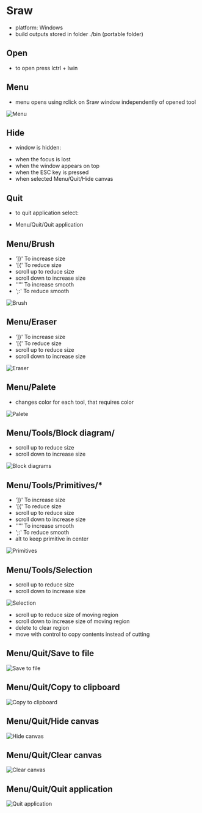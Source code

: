 # Sraw
* platform: Windows
* build outputs stored in folder ./bin (portable folder)
## Open
* to open press lctrl + lwin
## Menu
* menu opens using rclick on Sraw window independently of opened tool

![Menu](./Thumbnails/Menu.png)

## Hide
- window is hidden: 
* when the focus is lost 
* when the window appears on top 
* when the ESC key is pressed 
* when selected Menu/Quit/Hide canvas

## Quit
- to quit application select: 
* Menu/Quit/Quit application



## Menu/Brush
* ']}' To increase size
* '[{' To reduce size
* scroll up to reduce size
* scroll down to increase size
* ''"' To increase smooth
* ';:' To reduce smooth

![Brush](./Thumbnails/Brush.gif)

## Menu/Eraser
* ']}' To increase size
* '[{' To reduce size
* scroll up to reduce size
* scroll down to increase size

![Eraser](./Thumbnails/Eraser.gif)

## Menu/Palete
* changes color for each tool, that requires color

![Palete](./Thumbnails/Palete.gif)

## Menu/Tools/Block diagram/
* scroll up to reduce size
* scroll down to increase size

![Block diagrams](./Thumbnails/BlockDiagram.gif)

## Menu/Tools/Primitives/*
* ']}' To increase size
* '[{' To reduce size
* scroll up to reduce size
* scroll down to increase size
* ''"' To increase smooth
* ';:' To reduce smooth
* alt to keep primitive in center

![Primitives](./Thumbnails/Selection.gif)

## Menu/Tools/Selection
* scroll up to reduce size
* scroll down to increase size

![Selection](./Thumbnails/Selection.gif)

* scroll up to reduce size of moving region
* scroll down to increase size of moving region
* delete to clear region
* move with control to copy contents instead of cutting

## Menu/Quit/Save to file
![Save to file](./Thumbnails/SaveToFile.gif)

## Menu/Quit/Copy to clipboard
![Copy to clipboard](./Thumbnails/CopyToClipboard.gif)

## Menu/Quit/Hide canvas
![Hide canvas](./Thumbnails/HideCanvas.gif)

## Menu/Quit/Clear canvas
![Clear canvas](./Thumbnails/ClearCanvas.gif)

## Menu/Quit/Quit application
![Quit application](./Thumbnails/Quit.gif)